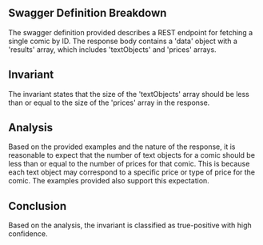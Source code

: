 ## Swagger Definition Breakdown
The swagger definition provided describes a REST endpoint for fetching a single comic by ID. The response body contains a 'data' object with a 'results' array, which includes 'textObjects' and 'prices' arrays.

## Invariant
The invariant states that the size of the 'textObjects' array should be less than or equal to the size of the 'prices' array in the response.

## Analysis
Based on the provided examples and the nature of the response, it is reasonable to expect that the number of text objects for a comic should be less than or equal to the number of prices for that comic. This is because each text object may correspond to a specific price or type of price for the comic. The examples provided also support this expectation.

## Conclusion
Based on the analysis, the invariant is classified as true-positive with high confidence.
